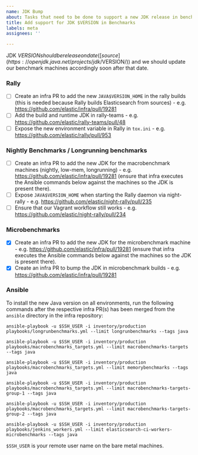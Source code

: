 ```yaml
---
name: JDK Bump
about: Tasks that need to be done to support a new JDK release in benchmarks
title: Add support for JDK $VERSION in Benchmarks
labels: meta
assignees: ''

---
```


JDK $VERSION should be release on date ([source](https://openjdk.java.net/projects/jdk/$VERSION/)) and we should update our benchmark machines accordingly soon after that date.

### Rally

* [ ] Create an infra PR to add the new `JAVA$VERSION_HOME` in the rally builds (this is needed because Rally builds Elasticsearch from sources) - e.g. https://github.com/elastic/infra/pull/19281
* [ ] Add the build and runtime JDK in rally-teams - e.g. https://github.com/elastic/rally-teams/pull/48
* [ ] Expose the new environment variable in Rally in `tox.ini` - e.g. https://github.com/elastic/rally/pull/953

### Nightly Benchmarks / Longrunning benchmarks

* [ ] Create an infra PR to add the new JDK for the macrobenchmark machines (nightly, low-mem, longrunning) - e.g. https://github.com/elastic/infra/pull/19281 (ensure that infra executes the Ansible commands below against the machines so the JDK is present there). 
* [ ] Expose `JAVA$VERSION_HOME` when starting the Rally daemon via night-rally - e.g. https://github.com/elastic/night-rally/pull/235
* [ ] Ensure that our Vagrant workflow still works - e.g. https://github.com/elastic/night-rally/pull/234

### Microbenchmarks

* [x] Create an infra PR to add the new JDK for the microbenchmark machine - e.g. https://github.com/elastic/infra/pull/19281 (ensure that infra executes the Ansible commands below against the machines so the JDK is present there). 
* [x] Create an infra PR to bump the JDK in microbenchmark builds - e.g. https://github.com/elastic/infra/pull/19281

### Ansible

To install the new Java version on all environments, run the following commands after the respective infra PR(s) has been merged from the `ansible` directory in the infra repository:

```
ansible-playbook -u $SSH_USER -i inventory/production playbooks/longrunbenchmarks.yml --limit longrunbenchmarks --tags java

ansible-playbook -u $SSH_USER -i inventory/production playbooks/macrobenchmarks_targets.yml --limit macrobenchmarks-targets --tags java

ansible-playbook -u $SSH_USER -i inventory/production playbooks/macrobenchmarks_targets.yml --limit memorybenchmarks --tags java

ansible-playbook -u $SSH_USER -i inventory/production playbooks/macrobenchmarks_targets.yml --limit macrobenchmarks-targets-group-1 --tags java

ansible-playbook -u $SSH_USER -i inventory/production playbooks/macrobenchmarks_targets.yml --limit macrobenchmarks-targets-group-2 --tags java

ansible-playbook -u $SSH_USER -i inventory/production playbooks/jenkins_workers.yml --limit elasticsearch-ci-workers-microbenchmarks --tags java
```

`$SSH_USER` is your remote user name on the bare metal machines.
